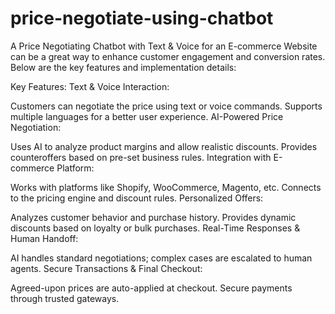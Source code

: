 # price-negotiate-using-chatbot
A Price Negotiating Chatbot with Text & Voice for an E-commerce Website can be a great way to enhance customer engagement and conversion rates. Below are the key features and implementation details:

Key Features:
Text & Voice Interaction:

Customers can negotiate the price using text or voice commands.
Supports multiple languages for a better user experience.
AI-Powered Price Negotiation:

Uses AI to analyze product margins and allow realistic discounts.
Provides counteroffers based on pre-set business rules.
Integration with E-commerce Platform:

Works with platforms like Shopify, WooCommerce, Magento, etc.
Connects to the pricing engine and discount rules.
Personalized Offers:

Analyzes customer behavior and purchase history.
Provides dynamic discounts based on loyalty or bulk purchases.
Real-Time Responses & Human Handoff:

AI handles standard negotiations; complex cases are escalated to human agents.
Secure Transactions & Final Checkout:

Agreed-upon prices are auto-applied at checkout.
Secure payments through trusted gateways.
